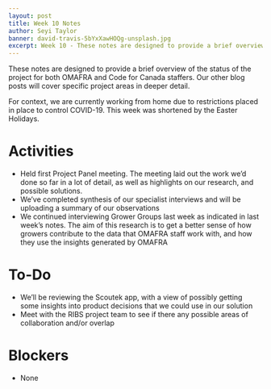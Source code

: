 ```yaml
---
layout: post
title: Week 10 Notes
author: Seyi Taylor
banner: david-travis-5bYxXawHOQg-unsplash.jpg
excerpt: Week 10 - These notes are designed to provide a brief overview of the status of the project for both OMAFRA and Code for Canada staffers. Our other blog posts will cover specific project areas in deeper detail.
---
```


These notes are designed to provide a brief overview of the status of the project for both OMAFRA and Code for Canada staffers. Our other blog posts will cover specific project areas in deeper detail.

For context, we are currently working from home due to restrictions placed in place to control COVID-19. This week was shortened by the Easter Holidays. 


# Activities
- Held first Project Panel meeting. The meeting laid out the work we’d done so far in a lot of detail, as well as highlights on our research, and possible solutions.  
- We’ve completed synthesis of our specialist interviews and will be uploading a summary of our observations
- We continued interviewing Grower Groups last week as indicated in last week’s notes.  The aim of this research is to get a better sense of how growers contribute to the data that OMAFRA staff work with, and how they use the insights generated by OMAFRA


# To-Do
- We’ll be reviewing the Scoutek app, with a view of possibly getting some insights into product decisions that we could use in our solution
- Meet with the RIBS project team to see if there any possible areas of collaboration and/or overlap


# Blockers
- None


